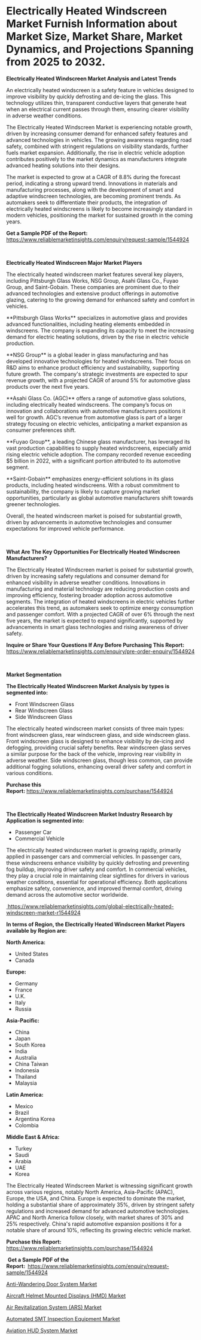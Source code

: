 <p><h1>Electrically Heated Windscreen Market Furnish Information about Market Size, Market Share, Market Dynamics, and Projections Spanning from 2025 to 2032.</h1></p><p><strong>Electrically Heated Windscreen Market Analysis and Latest Trends</strong></p>
<p><p>An electrically heated windscreen is a safety feature in vehicles designed to improve visibility by quickly defrosting and de-icing the glass. This technology utilizes thin, transparent conductive layers that generate heat when an electrical current passes through them, ensuring clearer visibility in adverse weather conditions.</p><p>The Electrically Heated Windscreen Market is experiencing notable growth, driven by increasing consumer demand for enhanced safety features and advanced technologies in vehicles. The growing awareness regarding road safety, combined with stringent regulations on visibility standards, further fuels market expansion. Additionally, the rise in electric vehicle adoption contributes positively to the market dynamics as manufacturers integrate advanced heating solutions into their designs. </p><p>The market is expected to grow at a CAGR of 8.8% during the forecast period, indicating a strong upward trend. Innovations in materials and manufacturing processes, along with the development of smart and adaptive windscreen technologies, are becoming prominent trends. As automakers seek to differentiate their products, the integration of electrically heated windscreens is likely to become increasingly standard in modern vehicles, positioning the market for sustained growth in the coming years.</p></p>
<p><strong>Get a Sample PDF of the Report:&nbsp;</strong> <a href="https://www.reliablemarketinsights.com/enquiry/request-sample/1544924?utm_campaign=3520&utm_medium=2&utm_source=Github&utm_content=ia&utm_term=30032025&utm_id=electrically-heated-windscreen">https://www.reliablemarketinsights.com/enquiry/request-sample/1544924</a></p>
<p>&nbsp;</p>
<p><strong>Electrically Heated Windscreen Major Market Players</strong></p>
<p><p>The electrically heated windscreen market features several key players, including Pittsburgh Glass Works, NSG Group, Asahi Glass Co., Fuyao Group, and Saint-Gobain. These companies are prominent due to their advanced technologies and extensive product offerings in automotive glazing, catering to the growing demand for enhanced safety and comfort in vehicles.</p><p>**Pittsburgh Glass Works** specializes in automotive glass and provides advanced functionalities, including heating elements embedded in windscreens. The company is expanding its capacity to meet the increasing demand for electric heating solutions, driven by the rise in electric vehicle production.</p><p>**NSG Group** is a global leader in glass manufacturing and has developed innovative technologies for heated windscreens. Their focus on R&D aims to enhance product efficiency and sustainability, supporting future growth. The company's strategic investments are expected to spur revenue growth, with a projected CAGR of around 5% for automotive glass products over the next five years.</p><p>**Asahi Glass Co. (AGC)** offers a range of automotive glass solutions, including electrically heated windscreens. The company’s focus on innovation and collaborations with automotive manufacturers positions it well for growth. AGC’s revenue from automotive glass is part of a larger strategy focusing on electric vehicles, anticipating a market expansion as consumer preferences shift.</p><p>**Fuyao Group**, a leading Chinese glass manufacturer, has leveraged its vast production capabilities to supply heated windscreens, especially amid rising electric vehicle adoption. The company recorded revenue exceeding $5 billion in 2022, with a significant portion attributed to its automotive segment.</p><p>**Saint-Gobain** emphasizes energy-efficient solutions in its glass products, including heated windscreens. With a robust commitment to sustainability, the company is likely to capture growing market opportunities, particularly as global automotive manufacturers shift towards greener technologies.</p><p>Overall, the heated windscreen market is poised for substantial growth, driven by advancements in automotive technologies and consumer expectations for improved vehicle performance.</p></p>
<p>&nbsp;</p>
<p><strong>What Are The Key Opportunities For Electrically Heated Windscreen Manufacturers?</strong></p>
<p><p>The Electrically Heated Windscreen market is poised for substantial growth, driven by increasing safety regulations and consumer demand for enhanced visibility in adverse weather conditions. Innovations in manufacturing and material technology are reducing production costs and improving efficiency, fostering broader adoption across automotive segments. The integration of heated windscreens in electric vehicles further accelerates this trend, as automakers seek to optimize energy consumption and passenger comfort. With a projected CAGR of over 6% through the next five years, the market is expected to expand significantly, supported by advancements in smart glass technologies and rising awareness of driver safety.</p></p>
<p><strong>Inquire or Share Your Questions If Any Before Purchasing This Report:</strong> <a href="https://www.reliablemarketinsights.com/enquiry/pre-order-enquiry/1544924?utm_campaign=3520&utm_medium=2&utm_source=Github&utm_content=ia&utm_term=30032025&utm_id=electrically-heated-windscreen">https://www.reliablemarketinsights.com/enquiry/pre-order-enquiry/1544924</a></p>
<p>&nbsp;</p>
<p><strong>Market Segmentation</strong></p>
<p><strong>The Electrically Heated Windscreen Market Analysis by types is segmented into:</strong></p>
<p><ul><li>Front Windscreen Glass</li><li>Rear Windscreen Glass</li><li>Side Windscreen Glass</li></ul></p>
<p><p>The electrically heated windscreen market consists of three main types: front windscreen glass, rear windscreen glass, and side windscreen glass. Front windscreen glass is designed to enhance visibility by de-icing and defogging, providing crucial safety benefits. Rear windscreen glass serves a similar purpose for the back of the vehicle, improving rear visibility in adverse weather. Side windscreen glass, though less common, can provide additional fogging solutions, enhancing overall driver safety and comfort in various conditions.</p></p>
<p><strong>Purchase this Report:&nbsp;</strong><a href="https://www.reliablemarketinsights.com/purchase/1544924?utm_campaign=3520&utm_medium=2&utm_source=Github&utm_content=ia&utm_term=30032025&utm_id=electrically-heated-windscreen">https://www.reliablemarketinsights.com/purchase/1544924</a></p>
<p>&nbsp;</p>
<p><strong>The Electrically Heated Windscreen Market Industry Research by Application is segmented into:</strong></p>
<p><ul><li>Passenger Car</li><li>Commercial Vehicle</li></ul></p>
<p><p>The electrically heated windscreen market is growing rapidly, primarily applied in passenger cars and commercial vehicles. In passenger cars, these windscreens enhance visibility by quickly defrosting and preventing fog buildup, improving driver safety and comfort. In commercial vehicles, they play a crucial role in maintaining clear sightlines for drivers in various weather conditions, essential for operational efficiency. Both applications emphasize safety, convenience, and improved thermal comfort, driving demand across the automotive sector worldwide.</p></p>
<p><a href="https://www.reliablemarketinsights.com/global-electrically-heated-windscreen-market-r1544924?utm_campaign=3520&utm_medium=2&utm_source=Github&utm_content=ia&utm_term=30032025&utm_id=electrically-heated-windscreen">&nbsp;https://www.reliablemarketinsights.com/global-electrically-heated-windscreen-market-r1544924</a></p>
<p><strong>In terms of Region, the Electrically Heated Windscreen Market Players available by Region are:</strong></p>
<p>
    <p> <strong> North America: </strong>
        <ul>
            <li>United States</li>
            <li>Canada</li>
        </ul>
        </p> 
    <p> <strong> Europe: </strong>
        <ul>
            <li>Germany</li>
            <li>France</li>
            <li>U.K.</li>
            <li>Italy</li>
            <li>Russia</li>
        </ul>
        </p> 
    <p> <strong> Asia-Pacific: </strong>
        <ul>
            <li>China</li>
            <li>Japan</li>
            <li>South Korea</li>
            <li>India</li>
            <li>Australia</li>
            <li>China Taiwan</li>
            <li>Indonesia</li>
            <li>Thailand</li>
            <li>Malaysia</li>
        </ul>
        </p> 
    <p> <strong> Latin America: </strong>
        <ul>
            <li>Mexico</li>
            <li>Brazil</li>
            <li>Argentina Korea</li>
            <li>Colombia</li>
        </ul>
        </p> 
    <p> <strong> Middle East & Africa: </strong>
        <ul>
            <li>Turkey</li>
            <li>Saudi</li>
            <li>Arabia</li>
            <li>UAE</li>
            <li>Korea</li>
        </ul>
    </p>
    </p>
<p><p>The Electrically Heated Windscreen Market is witnessing significant growth across various regions, notably North America, Asia-Pacific (APAC), Europe, the USA, and China. Europe is expected to dominate the market, holding a substantial share of approximately 35%, driven by stringent safety regulations and increased demand for advanced automotive technologies. APAC and North America follow closely, with market shares of 30% and 25% respectively. China's rapid automotive expansion positions it for a notable share of around 10%, reflecting its growing electric vehicle market.</p></p>
<p><strong>Purchase this Report: </strong><a href="https://www.reliablemarketinsights.com/purchase/1544924?utm_campaign=3520&utm_medium=2&utm_source=Github&utm_content=ia&utm_term=30032025&utm_id=electrically-heated-windscreen">https://www.reliablemarketinsights.com/purchase/1544924</a></p>
<p>&nbsp;<strong>Get a Sample PDF of the Report:&nbsp;&nbsp;</strong><a href="https://www.reliablemarketinsights.com/enquiry/request-sample/1544924?utm_campaign=3520&utm_medium=2&utm_source=Github&utm_content=ia&utm_term=30032025&utm_id=electrically-heated-windscreen">https://www.reliablemarketinsights.com/enquiry/request-sample/1544924</a></p>
<p><strong></strong></p>
<p><p><a href="https://www.linkedin.com/pulse/anti-wandering-door-system-market-analysis-report-2025-2032-euece?utm_campaign=3520&utm_medium=2&utm_source=Github&utm_content=ia&utm_term=30032025&utm_id=electrically-heated-windscreen">Anti-Wandering Door System Market</a></p><p><a href="https://www.linkedin.com/pulse/revolutionizing-success-in-depth-review-theglobal-aircraft-gcpcc?utm_campaign=3520&utm_medium=2&utm_source=Github&utm_content=ia&utm_term=30032025&utm_id=electrically-heated-windscreen">Aircraft Helmet Mounted Displays (HMD) Market</a></p><p><a href="https://www.linkedin.com/pulse/navigating-air-revitalization-system-ars-market-avobc?utm_campaign=3520&utm_medium=2&utm_source=Github&utm_content=ia&utm_term=30032025&utm_id=electrically-heated-windscreen">Air Revitalization System (ARS) Market</a></p><p><a href="https://www.linkedin.com/pulse/comprehensive-automated-smt-inspection-equipment-market-size-qwssc?utm_campaign=3520&utm_medium=2&utm_source=Github&utm_content=ia&utm_term=30032025&utm_id=electrically-heated-windscreen">Automated SMT Inspection Equipment Market</a></p><p><a href="https://www.linkedin.com/pulse/aviation-hud-system-market-analysis-report-2025-2032-wfg2c?utm_campaign=3520&utm_medium=2&utm_source=Github&utm_content=ia&utm_term=30032025&utm_id=electrically-heated-windscreen">Aviation HUD System Market</a></p></p>